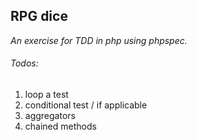 ## RPG dice
_An exercise for TDD in php using phpspec._

###### Todos:
1. loop a test
2. conditional test / if applicable
3. aggregators
4. chained methods

